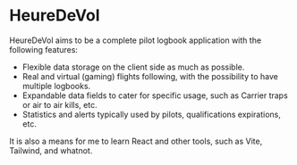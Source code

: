 # HeureDeVol

HeureDeVol aims to be a complete pilot logbook application with the following features:
- Flexible data storage on the client side as much as possible.
- Real and virtual (gaming) flights following, with the possibility to have multiple logbooks.
- Expandable data fields to cater for specific usage, such as Carrier traps or air to air kills, etc.
- Statistics and alerts typically used by pilots, qualifications expirations, etc.

It is also a means for me to learn React and other tools, such as Vite, Tailwind, and whatnot.